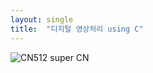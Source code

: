 ```yaml
---
layout: single
title:  "디지털 영상처리 using C"
---
```

![CN512](https://user-images.githubusercontent.com/98964079/152716468-1e84a9d6-ca46-4bae-bee8-39ad090ad6df.jpg)
super CN

